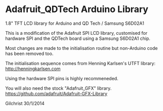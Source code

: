 Adafruit_QDTech Arduino Library
===============================

1.8" TFT LCD library for Arduino and QD Tech / Samsung S6D02A1

This is a modification of the Adafruit SPI LCD library,
customised for hardware SPI and the QDTech board 
using a Samsung S6D02A1 chip.

Most changes are made to the initialisation routine but
non-Arduino code has been removed too.

The initialisation sequence comes from Henning Karlsen's
UTFT library: http://henningkarlsen.com

Using the hardware SPI pins is highly recommeneded.
	
You will also need the stock "Adafruit_GFX" library.
https://github.com/adafruit/Adafruit-GFX-Library

Gilchrist 30/1/2014
